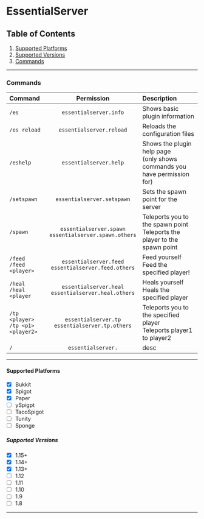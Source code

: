 # EssentialServer
## Table of Contents
 1. [Supported Platforms](#Supported-Platforms)
 2. [Supported Versions](#Supported-Versions)
 3. [Commands](#Commands)

___

### Commands
|**Command**            | **Permission**    | **Description**   |
|:---|:---:|:---|
|`/es`|`essentialserver.info`|Shows basic plugin information|
|`/es reload`|`essentialserver.reload`|Reloads the configuration files| 
|`/eshelp`|`essentialserver.help`|Shows the plugin help page <br> (only shows commands you have permission for)| 
|`/setspawn`|`essentialserver.setspawn`|Sets the spawn point for the server|
|`/spawn`|`essentialserver.spawn`<br>`essentialserver.spawn.others`|Teleports you to the spawn point <br> Teleports the player to the spawn point| 
|`/feed`<br>`/feed <player>`|`essentialserver.feed`<br>`essentialserver.feed.others`|Feed yourself <br> Feed the specified player!| 
|`/heal`<br>`/heal <player`|`essentialserver.heal`<br>`essentialserver.heal.others`|Heals yourself <br> Heals the specified player|
|`/tp <player>`<br>`/tp <p1> <player2>`|`essentialserver.tp`<br>`essentialserver.tp.others`|Teleports you to the specified player<br>Teleports player1 to player2|
|`/`|`essentialserver.`|desc|

___

#### Supported Platforms
- [x] Bukkit
- [x] Spigot
- [x] Paper
- [ ] ySpigpt
- [ ] TacoSpigot
- [ ] Tunity
- [ ] Sponge

##### Supported Versions
- [x] 1.15+
- [x] 1.14+
- [x] 1.13+
- [ ] 1.12
- [ ] 1.11
- [ ] 1.10
- [ ] 1.9
- [ ] 1.8

___
